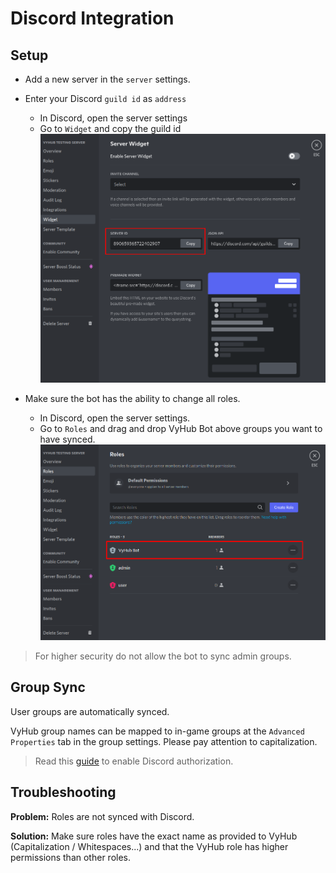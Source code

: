 # Discord Integration

## Setup

- Add a new server in the `server` settings.
- Enter your Discord `guild id` as `address` 
  - In Discord, open the server settings 
  - Go to `Widget` and copy the guild id
  ![Discord Guild Id](../assets/game_integration_guide/discord_guild_id.png)
  

- Make sure the bot has the ability to change all roles.
  - In Discord, open the server settings.
  - Go to `Roles` and drag and drop VyHub Bot above groups you want to have synced.
  ![Discord Role Permissions](../assets/game_integration_guide/discord_roles.png)

> For higher security do not allow the bot to sync admin groups.

## Group Sync
User groups are automatically synced.

VyHub group names can be mapped to in-game groups at the `Advanced Properties` tab in the group settings. Please pay attention to capitalization.

> Read this [guide](../guide/authorization.md) to enable Discord authorization.

## Troubleshooting
__Problem:__ Roles are not synced with Discord.

__Solution:__ Make sure roles have the exact name as provided to VyHub (Capitalization / Whitespaces...) and that the VyHub role has higher permissions than other roles.
